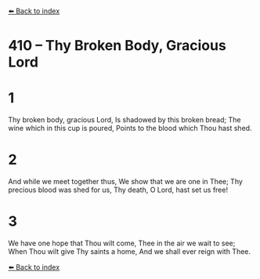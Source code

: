 [⬅️ Back to index](../README.md)

# 410 – Thy Broken Body, Gracious Lord


# 1
Thy broken body, gracious Lord,
Is shadowed by this broken bread;
The wine which in this cup is poured,
Points to the blood which Thou hast shed.

# 2
And while we meet together thus,
We show that we are one in Thee;
Thy precious blood was shed for us,
Thy death, O Lord, hast set us free!

# 3
We have one hope that Thou wilt come,
Thee in the air we wait to see;
When Thou wilt give Thy saints a home,
And we shall ever reign with Thee.

[⬅️ Back to index](../README.md)
